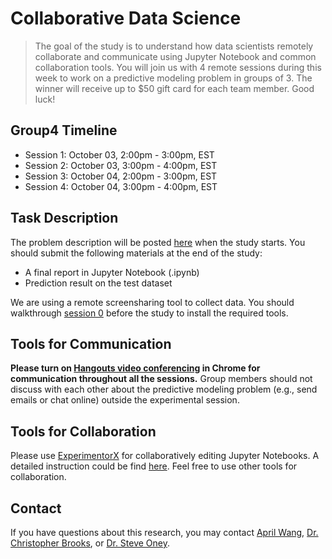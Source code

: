 # Collaborative Data Science

> The goal of the study is to understand how data scientists remotely collaborate and communicate using Jupyter Notebook and common collaboration tools. You will join us with 4 remote sessions during this week to work on a predictive modeling problem in groups of 3. The winner will receive up to $50 gift card for each team member. Good luck!

## Group4 Timeline
- Session 1: October 03, 2:00pm - 3:00pm, EST
- Session 2: October 03, 3:00pm - 4:00pm, EST 
- Session 3: October 04, 2:00pm - 3:00pm, EST 
- Session 4: October 04, 3:00pm - 4:00pm, EST

## Task Description
The problem description will be posted [here](overview.md) when the study starts. You should submit the following materials at the end of the study:

- A final report in Jupyter Notebook (.ipynb)
- Prediction result on the test dataset

We are using a remote screensharing tool to collect data. You should walkthrough [session 0](session0.md) before the study to install the required tools.

## Tools for Communication
**Please turn on [Hangouts video conferencing](https://meet.google.com/eff-ngit-kzk) in Chrome for communication throughout all the sessions.** Group members should not discuss with each other about the predictive modeling problem (e.g., send emails or chat online) outside the experimental session. 

## Tools for Collaboration
Please use [ExperimentorX](https://experimentorx.mentoracademy.org) for collaboratively editing Jupyter Notebooks. A detailed instruction could be find [here](howtogit.md). Feel free to use other tools for collaboration.

## Contact

If you have questions about this research, you may contact [April Wang](mailto:aprilww@umich.edu), [Dr. Christopher Brooks](mailto:brooksch@umich.edu),  or [Dr. Steve Oney](mailto:soney@umich.edu).
